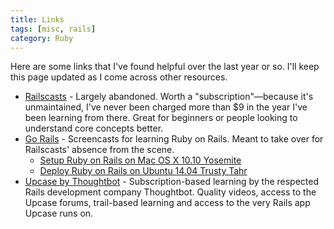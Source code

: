 ```yaml
---
title: Links
tags: [misc, rails]
category: Ruby
---
```

Here are some links that I've found helpful over the last year or so. I'll keep this page updated as I come across other resources.

* [Railscasts](http://railscasts.com/) - Largely abandoned. Worth a "subscription"—because it's unmaintained, I've never been charged more than $9 in the year I've been learning from there. Great for beginners or people looking to understand core concepts better.
* [Go Rails](https://gorails.com/) - Screencasts for learning Ruby on Rails. Meant to take over for Railscasts' absence from the scene.
	* [Setup Ruby on Rails on Mac OS X 10.10 Yosemite](https://gorails.com/setup/osx/10.10-yosemite)
    * [Deploy Ruby on Rails on Ubuntu 14.04 Trusty Tahr](https://gorails.com/deploy/ubuntu/14.04)
* [Upcase by Thoughtbot](https://upcase.com) - Subscription-based learning by the respected Rails development company Thoughtbot. Quality videos, access to the Upcase forums, trail-based learning and access to the very Rails app Upcase runs on.

